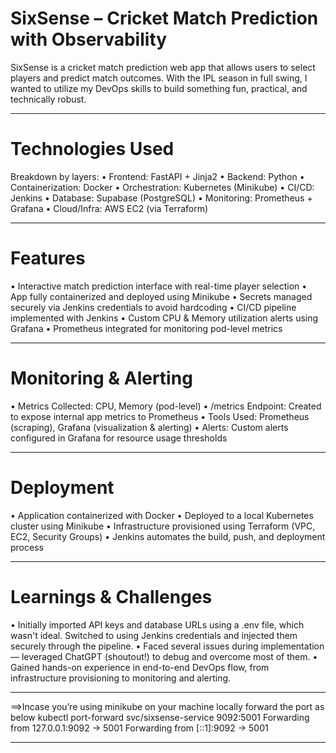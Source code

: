  SixSense – Cricket Match Prediction with Observability
=========================================================

SixSense is a cricket match prediction web app that allows users to select players and predict match outcomes. With the IPL season in full swing, I wanted to utilize my DevOps skills to build something fun, practical, and technically robust.
________________________________________
Technologies Used
=================
Breakdown by layers:
•	Frontend: FastAPI + Jinja2
•	Backend: Python
•	Containerization: Docker
•	Orchestration: Kubernetes (Minikube)
•	CI/CD: Jenkins
•	Database: Supabase (PostgreSQL)
•	Monitoring: Prometheus + Grafana
•	Cloud/Infra: AWS EC2 (via Terraform)
________________________________________
 Features
 ==========
•	Interactive match prediction interface with real-time player selection
•	App fully containerized and deployed using Minikube
•	Secrets managed securely via Jenkins credentials to avoid hardcoding
•	CI/CD pipeline implemented with Jenkins
•	Custom CPU & Memory utilization alerts using Grafana
•	Prometheus integrated for monitoring pod-level metrics
________________________________________
 Monitoring & Alerting
 =====================
•	Metrics Collected: CPU, Memory (pod-level)
•	/metrics Endpoint: Created to expose internal app metrics to Prometheus
•	Tools Used: Prometheus (scraping), Grafana (visualization & alerting)
•	Alerts: Custom alerts configured in Grafana for resource usage thresholds
________________________________________
 Deployment
 =============
•	Application containerized with Docker
•	Deployed to a local Kubernetes cluster using Minikube
•	Infrastructure provisioned using Terraform (VPC, EC2, Security Groups)
•	Jenkins automates the build, push, and deployment process
________________________________________
 Learnings & Challenges
 =========================
•	Initially imported API keys and database URLs using a .env file, which wasn't ideal. Switched to using Jenkins credentials and injected them securely through the pipeline.
•	Faced several issues during implementation — leveraged ChatGPT (shoutout!) to debug and overcome most of them.
•	Gained hands-on experience in end-to-end DevOps flow, from infrastructure provisioning to monitoring and alerting.
________________________________________

 
==>Incase you’re using minikube on your machine locally forward the port as below
kubectl port-forward svc/sixsense-service 9092:5001
Forwarding from 127.0.0.1:9092 -> 5001
Forwarding from [::1]:9092 -> 5001


________________________________________
